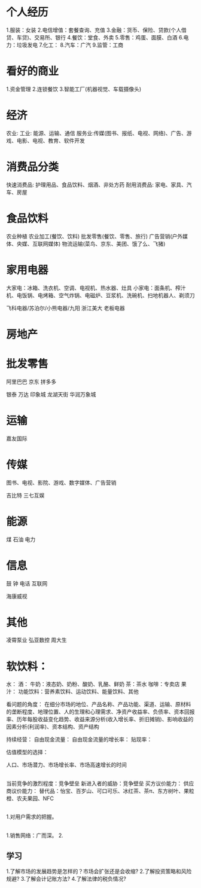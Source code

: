 # 个人经历
1.服装：女装
2.电信增值：套餐查询、充值
3.金融：货币、保险、贷款(个人借贷、车贷)、交易所、银行
4.餐饮：堂食、外卖
5.零售：鸡蛋、面膜、白酒
6.电力：垃圾发电
7.化工：
8.汽车：广汽
9.监管：工商

# 看好的商业
1.资金管理
2.连锁餐饮
3.智能工厂(机器视觉、车载摄像头)

# 经济
农业:
工业: 能源、运输、通信
服务业:传媒(图书、报纸、电视、网络)、广告、游戏、电影、电视、教育、软件开发

# 消费品分类
快速消费品: 护理用品、食品饮料、烟酒、非处方药
耐用消费品: 家电、家具、汽车、房屋

# 食品饮料
农业种植
农业加工(餐饮、饮料)
批发零售(餐饮、零售、旅行)
广告营销(户外媒体、央媒、互联网媒体)
物流运输(菜鸟、京东、美团、饿了么、飞猪)

# 家用电器
大家电：冰箱、洗衣机、空调、电视机、热水器、灶具
小家电：面条机、榨汁机、电饭锅、电烤箱、空气炸锅、电磁炉、豆浆机、洗碗机、扫地机器人、剃须刀

飞科电器/苏泊尔/小熊电器/九阳
浙江美大
老板电器
# 房地产

# 批发零售
阿里巴巴
京东
拼多多

银泰
万达
印象城
龙湖天街
华润万象城

# 运输
嘉友国际

# 传媒
图书、电视、影院、游戏、数字媒体、广告营销

吉比特
三七互娱
# 能源
煤
石油
电力


# 信息
鼓
钟
电话
互联网

海康威视

# 其他
凌霄泵业
弘亚数控
周大生


# 软饮料：
水：
酒：
牛奶：液态奶、奶粉、酸奶、乳酪、鲜奶
茶：茶水
咖啡：专卖店
果汁：
功能饮料：营养素饮料、运动饮料、能量饮料、其他

看问题的角度：
在细分市场的地位、产品名称、产品功能、渠道、运输、原材料的垄断程度、地理位置、人的生理和心理需求、净资产收益率、负债率、资本回报率、历年每股收益变化趋势、收益来源分析(收入增长率、折旧摊销)、影响收益的因素分析(利润率)、资本结构、资产结构


持续经营：
自由现金流量：
自由现金流量的增长率：
贴现率：

估值模型的选择：

人口、市场潜力、市场增长率、市场高速增长的时间

## 
当前竞争的激烈程度：竞争壁垒
新进入者的威胁：竞争壁垒
买方议价能力：
供应商议价能力：
替代品：怡宝、百岁山、可口可乐、冰红茶、茶π、东方树叶、果粒橙、农夫果园、NFC

##
1.对用户需求的把握。

## 
1.销售网络：广而深。
2.

## 学习
1.了解市场的发展趋势是怎样的？市场会扩张还是会收缩?
2.了解投资策略和风险规避?
3.了解会计记账方法?
4.了解法律的税负情况?








